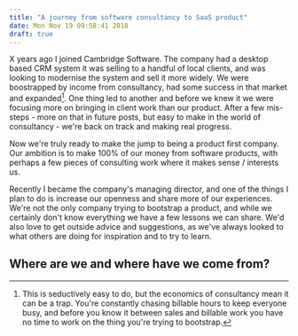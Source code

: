 ```yaml
---
title: "A journey from software consultancy to SaaS product"
date: Mon Nov 19 09:58:41 2018
draft: true
---
```


X years ago I joined Cambridge Software. The company had a desktop based CRM system it was selling to a handful of local clients, and was looking to modernise the system and sell it more widely. We were boostrapped by income from consultancy, had some success in that market and expanded[^1]. One thing led to another and before we knew it we were focusing more on bringing in client work than our product. After a few mis-steps - more on that in future posts, but easy to make in the world of consultancy - we're back on track and making real progress.

Now we're truly ready to make the jump to being a product first company. Our ambition is to make 100% of our money from software products, with perhaps a few pieces of consulting work where it makes sense / interests us.

Recently I became the company's managing director, and one of the things I plan to do is increase our openness and share more of our experiences. We're not the only company trying to bootstrap a product, and while we certainly don't know everything we have a few lessons we can share. We'd also love to get outside advice and suggestions, as we've always looked to what others are doing for inspiration and to try to learn.

## Where are we and where have we come from?

[^1]: This is seductively easy to do, but the economics of consultancy mean it can be a trap. You're constantly chasing billable hours to keep everyone busy, and before you know it between sales and billable work you have no time to work on the thing you're trying to bootstrap.
